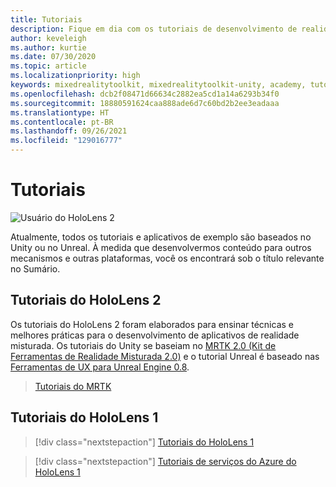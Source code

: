 ```yaml
---
title: Tutoriais
description: Fique em dia com os tutoriais de desenvolvimento de realidade misturada que oferecemos para HoloLens e serviços do Azure.
author: keveleigh
ms.author: kurtie
ms.date: 07/30/2020
ms.topic: article
ms.localizationpriority: high
keywords: mixedrealitytoolkit, mixedrealitytoolkit-unity, academy, tutorial, headset de realidade misturada, headset do windows mixed reality, headset de realidade virtual, unity, unreal, HoloLens, âncoras espaciais do Azure, serviços de fala do Azure
ms.openlocfilehash: dcb2f08471d66634c2882ea5cd1a14a6293b34f0
ms.sourcegitcommit: 18880591624caa888ade6d7c60bd2b2ee3eadaaa
ms.translationtype: HT
ms.contentlocale: pt-BR
ms.lasthandoff: 09/26/2021
ms.locfileid: "129016777"
---
```

# <a name="tutorials"></a>Tutoriais

![Usuário do HoloLens 2](images/08_Tutorials.png)

Atualmente, todos os tutoriais e aplicativos de exemplo são baseados no Unity ou no Unreal. À medida que desenvolvermos conteúdo para outros mecanismos e outras plataformas, você os encontrará sob o título relevante no Sumário.

## <a name="hololens-2-tutorials"></a>Tutoriais do HoloLens 2

Os tutoriais do HoloLens 2 foram elaborados para ensinar técnicas e melhores práticas para o desenvolvimento de aplicativos de realidade misturada. Os tutoriais do Unity se baseiam no [MRTK 2.0 (Kit de Ferramentas de Realidade Misturada 2.0)](https://github.com/microsoft/MixedRealityToolkit-Unity) e o tutorial Unreal é baseado nas [Ferramentas de UX para Unreal Engine 0.8](https://github.com/microsoft/MixedReality-UXTools-Unreal).

> [Tutoriais do MRTK](______) <!-- Need a link to the Learning path. -->

## <a name="hololens-1-tutorials"></a>Tutoriais do HoloLens 1

> [!div class="nextstepaction"]
> [Tutoriais do HoloLens 1](tutorials/hologram-100.md)

> [!div class="nextstepaction"]
> [Tutoriais de serviços do Azure do HoloLens 1](tutorials/mr-azure-301.md)


